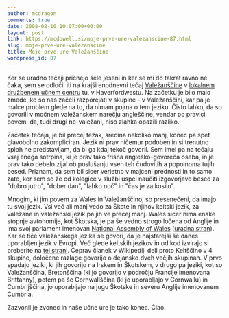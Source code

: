 ```yaml
---
author: mcdragon
comments: true
date: 2008-02-10 10:07:00+00:00
layout: post
link: https://mcdowell.si/moje-prve-ure-valezanscine-87.html
slug: moje-prve-ure-valezanscine
title: Moje prve ure Valežanščine
wordpress_id: 87
---
```


Ker se uradno tečaji pričnejo šele jeseni in ker se mi do takrat ravno ne čaka, sem se odločil iti na krajši enodnevni tečaj [Valežanščine](http://en.wikipedia.org/wiki/Welsh_language) v [lokalnem družbenem učnem centru](http://www.pembrokeshire.gov.uk/content.asp?nav=647%2C534%2C986&parent_directory_id=646) tu, v Haverfordwestu.
Na začetku je bilo malo zmede, ko so nas začeli razporejati v skupine - v Valežanščini, kar pa je malce problem glede na to, da nimam pojma o tem jeziku. Čisto lahko, da so govorili v močnem valežanskem narečju angleščine, vendar po pravici povem, da, tudi drugi ne-valežani, niso zlahka opazili razliko.

Začetek tečaja, je bil precej težak, sredina nekoliko manj, konec pa spet glavobolno zakompliciran. Jezik ni prav ničemur podoben in si trenutno sploh ne predstavljam, da bi ga kdaj tekoč govoril. Sem imel pa na tečaju vsaj enega sotrpina, ki je prav tako frišna angleško-govoreča oseba, in je prav tako debelo zijal ob poslušanju vseh teh čudovitih a popolnoma tujih besed. Priznam, da sem bil sicer verjetno v majceni prednosti in to samo zato, ker sem se že od kolegice v službi uspel naučiti izgovorjavo besed za "dobro jutro", "dober dan", "lahko noč" in "čas je za kosilo".

Mnogim, ki jim povem za Wales in Valežanščino, so presenečeni, da imajo tu svoj jezik. Vsi več ali manj vedo za Škote in njihov keltski jezik, za valežane in valežanski jezik pa jih ve precej manj. Wales sicer nima enake stopnje avtonomije, kot Škotska, je pa še vedno strogo ločena od Anglije in ima svoj parlament imenovan [National Assembly of Wales](http://en.wikipedia.org/wiki/National_Assembly_for_Wales) ([uradna stran](http://www.walesassembly.org/)).
Kar se tiče valežanskega jezika se govori, da je najstarejši še danes uporabljen jezik v Evropi. Več glede keltskih jezikov in od kod izvirajo si preberite na [tej strani](http://en.wikipedia.org/wiki/Celtic_languages). Čeprav članek v Wikipediji deli proto Keltščino v 4 skupine, določene razlage govorijo o dejansko dveh večjih skupinah. V prvo spadajo jeziki, ki jih govorijo na Irskem in Škotskem, v drugo pa jeziki, kot so Valežanščina, Bretonščina (ki jo govorijo v področju Francije imenovana Brittanny), potem pa še Cornwallščina (ki jo uporabljajo v Cornwallu) in Cumbrijščina, jo uporabljajo na jugu Škotske in severu Anglije imenovanem Cumbria.

Zazvonil je zvonec in naše učne ure je tako konec. Čiao.

